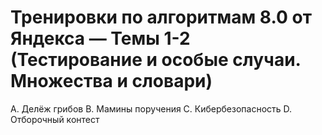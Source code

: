 # Тренировки по алгоритмам 8.0 от Яндекса — Темы 1-2 (Тестирование и особые случаи. Множества и словари)

A. Делёж грибов
B. Мамины поручения
C. Кибербезопасность
D. Отборочный контест